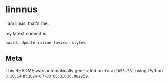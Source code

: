 # linnnus

i am linus. that's me.

my latest commit is

```
build: Update inline favicon styles
```

## Meta

This README was automatically generated on `fv-az1055-581` using Python
`3.10.14` at `2024-07-03 05:33:30.062959`.
